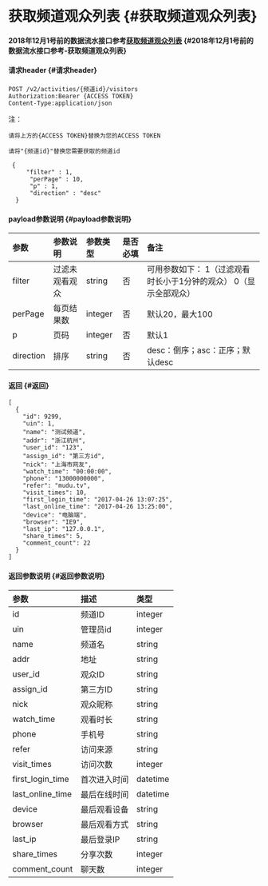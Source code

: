 # 获取频道观众列表 {#获取频道观众列表}

#### 2018年12月1号前的数据流水接口参考[获取频道观众列表](http://mudu.tv/api/v1/ACTIVITY_VISITOR.html) {#2018年12月1号前的数据流水接口参考-获取频道观众列表}

#### 请求header {#请求header}

```
POST /v2/activities/{频道id}/visitors
Authorization:Bearer {ACCESS TOKEN}
Content-Type:application/json
```

注：

`请将上方的{ACCESS TOKEN}替换为您的ACCESS TOKEN`

`请将"{频道id}"替换您需要获取的频道id`

```
 {
     "filter" : 1,
      "perPage" : 10,
      "p" : 1,
      "direction" : "desc"
  }
```

#### payload参数说明 {#payload参数说明}

| 参数 | 参数说明 | 参数类型 | 是否必填 | 备注 |
| :--- | :--- | :--- | :--- | :--- |
| filter | 过滤未观看观众 | string | 否 | 可用参数如下： 1（过滤观看时长小于1分钟的观众） 0（显示全部观众） |
| perPage | 每页结果数 | integer | 否 | 默认20，最大100 |
| p | 页码 | integer | 否 | 默认1 |
| direction | 排序 | string | 否 | desc：倒序；asc：正序；默认desc |

#### 返回 {#返回}

```
[
  {
    "id": 9299,
    "uin": 1,
    "name": "测试频道",
    "addr": "浙江杭州",
    "user_id": "123",
    "assign_id": "第三方id",
    "nick": "上海市网友",
    "watch_time": "00:00:00",
    "phone": "13000000000",
    "refer": "mudu.tv",
    "visit_times": 10,
    "first_login_time": "2017-04-26 13:07:25",
    "last_online_time": "2017-04-26 13:25:00",
    "device": "电脑端",
    "browser": "IE9",
    "last_ip": "127.0.0.1",
    "share_times": 5,
    "comment_count": 22
  }
]
```

#### 返回参数说明 {#返回参数说明}

| 参数 | 描述 | 类型 |
| :--- | :--- | :--- |
| id | 频道ID | integer |
| uin | 管理员id | integer |
| name | 频道名 | string |
| addr | 地址 | string |
| user\_id | 观众ID | string |
| assign\_id | 第三方ID | string |
| nick | 观众昵称 | string |
| watch\_time | 观看时长 | string |
| phone | 手机号 | string |
| refer | 访问来源 | string |
| visit\_times | 访问次数 | integer |
| first\_login\_time | 首次进入时间 | datetime |
| last\_online\_time | 最后在线时间 | datetime |
| device | 最后观看设备 | string |
| browser | 最后观看方式 | string |
| last\_ip | 最后登录IP | string |
| share\_times | 分享次数 | integer |
| comment\_count | 聊天数 | integer |



